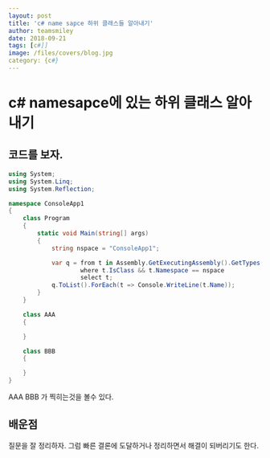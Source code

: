 ```yaml
---
layout: post
title: 'c# name sapce 하위 클래스들 알아내기' 
author: teamsmiley
date: 2018-09-21
tags: [c#]]
image: /files/covers/blog.jpg
category: {c#}
---
```


# c# namesapce에 있는 하위 클래스 알아내기

## 코드를 보자.

```cs
using System;
using System.Linq;
using System.Reflection;

namespace ConsoleApp1
{
    class Program
    {
        static void Main(string[] args)
        {
            string nspace = "ConsoleApp1";

            var q = from t in Assembly.GetExecutingAssembly().GetTypes()
                    where t.IsClass && t.Namespace == nspace
                    select t;
            q.ToList().ForEach(t => Console.WriteLine(t.Name));
        }
    }

    class AAA
    {

    }

    class BBB
    {

    }
}
```

AAA BBB 가 찍히는것을 볼수 있다.

## 배운점

질문을 잘 정리하자. 그럼 빠른 결론에 도달하거나 정리하면서 해결이 되버리기도 한다.


